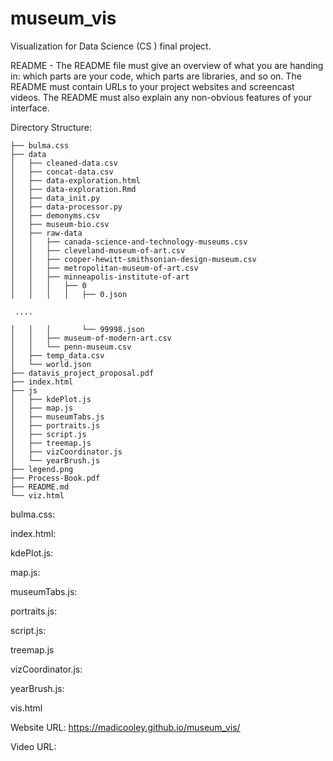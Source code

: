# museum_vis
Visualization for Data Science (CS ) final project.


README - The README file must give an overview of what you are handing in: which parts are your code, which parts are libraries, and so on. The README must contain URLs to your project websites and screencast videos. The README must also explain any non-obvious features of your interface.




Directory Structure:

```.
├── bulma.css
├── data
│   ├── cleaned-data.csv
│   ├── concat-data.csv
│   ├── data-exploration.html
│   ├── data-exploration.Rmd
│   ├── data_init.py
│   ├── data-processor.py
│   ├── demonyms.csv
│   ├── museum-bio.csv
│   ├── raw-data
│   │   ├── canada-science-and-technology-museums.csv
│   │   ├── cleveland-museum-of-art.csv
│   │   ├── cooper-hewitt-smithsonian-design-museum.csv
│   │   ├── metropolitan-museum-of-art.csv
│   │   ├── minneapolis-institute-of-art
│   │   │   ├── 0
│   │   │   │   ├── 0.json

 ....

│   │   │       └── 99998.json
│   │   ├── museum-of-modern-art.csv
│   │   └── penn-museum.csv
│   ├── temp_data.csv
│   └── world.json
├── datavis_project_proposal.pdf
├── index.html
├── js
│   ├── kdePlot.js
│   ├── map.js
│   ├── museumTabs.js
│   ├── portraits.js
│   ├── script.js
│   ├── treemap.js
│   ├── vizCoordinator.js
│   └── yearBrush.js
├── legend.png
├── Process-Book.pdf
├── README.md
└── viz.html
```

bulma.css:

index.html:

kdePlot.js:

map.js: 

museumTabs.js:

portraits.js:

script.js:

treemap.js

vizCoordinator.js:

yearBrush.js:

vis.html


Website URL: https://madicooley.github.io/museum_vis/

Video URL: 
